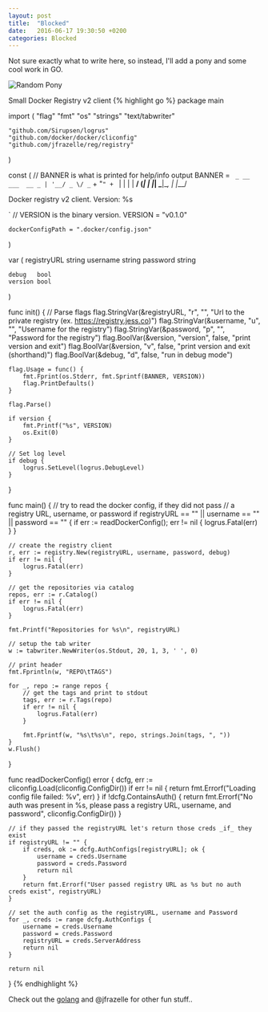 ```yaml
---
layout: post
title:  "Blocked"
date:   2016-06-17 19:30:50 +0200
categories: Blocked
---
```


Not sure exactly what to write here, so instead, I'll add a pony and some cool work in GO.

![Random Pony](https://bukkit.service.drive-now.com/public/sayhello.png)
    
Small Docker Registry v2 client
{% highlight go %}
package main

import (
	"flag"
	"fmt"
	"os"
	"strings"
	"text/tabwriter"

	"github.com/Sirupsen/logrus"
	"github.com/docker/docker/cliconfig"
	"github.com/jfrazelle/reg/registry"
)

const (
	// BANNER is what is printed for help/info output
	BANNER = ` _ __ ___  __ _
| '__/ _ \/ _` + "`" + ` |
| | |  __/ (_| |
|_|  \___|\__, |
          |___/

 Docker registry v2 client.
 Version: %s

`
	// VERSION is the binary version.
	VERSION = "v0.1.0"

	dockerConfigPath = ".docker/config.json"
)

var (
	registryURL string
	username    string
	password    string

	debug   bool
	version bool
)

func init() {
	// Parse flags
	flag.StringVar(&registryURL, "r", "", "Url to the private registry (ex. https://registry.jess.co)")
	flag.StringVar(&username, "u", "", "Username for the registry")
	flag.StringVar(&password, "p", "", "Password for the registry")
	flag.BoolVar(&version, "version", false, "print version and exit")
	flag.BoolVar(&version, "v", false, "print version and exit (shorthand)")
	flag.BoolVar(&debug, "d", false, "run in debug mode")

	flag.Usage = func() {
		fmt.Fprint(os.Stderr, fmt.Sprintf(BANNER, VERSION))
		flag.PrintDefaults()
	}

	flag.Parse()

	if version {
		fmt.Printf("%s", VERSION)
		os.Exit(0)
	}

	// Set log level
	if debug {
		logrus.SetLevel(logrus.DebugLevel)
	}
}

func main() {
	// try to read the docker config, if they did not pass
	// a registry URL, username, or password
	if registryURL == "" || username == "" || password == "" {
		if err := readDockerConfig(); err != nil {
			logrus.Fatal(err)
		}
	}

	// create the registry client
	r, err := registry.New(registryURL, username, password, debug)
	if err != nil {
		logrus.Fatal(err)
	}

	// get the repositories via catalog
	repos, err := r.Catalog()
	if err != nil {
		logrus.Fatal(err)
	}

	fmt.Printf("Repositories for %s\n", registryURL)

	// setup the tab writer
	w := tabwriter.NewWriter(os.Stdout, 20, 1, 3, ' ', 0)

	// print header
	fmt.Fprintln(w, "REPO\tTAGS")

	for _, repo := range repos {
		// get the tags and print to stdout
		tags, err := r.Tags(repo)
		if err != nil {
			logrus.Fatal(err)
		}

		fmt.Fprintf(w, "%s\t%s\n", repo, strings.Join(tags, ", "))
	}
	w.Flush()
}

func readDockerConfig() error {
	dcfg, err := cliconfig.Load(cliconfig.ConfigDir())
	if err != nil {
		return fmt.Errorf("Loading config file failed: %v", err)
	}
	if !dcfg.ContainsAuth() {
		return fmt.Errorf("No auth was present in %s, please pass a registry URL, username, and password", cliconfig.ConfigDir())
	}

	// if they passed the registryURL let's return those creds _if_ they exist
	if registryURL != "" {
		if creds, ok := dcfg.AuthConfigs[registryURL]; ok {
			username = creds.Username
			password = creds.Password
			return nil
		}
		return fmt.Errorf("User passed registry URL as %s but no auth creds exist", registryURL)
	}

	// set the auth config as the registryURL, username and Password
	for _, creds := range dcfg.AuthConfigs {
		username = creds.Username
		password = creds.Password
		registryURL = creds.ServerAddress
		return nil
	}

	return nil
}
{% endhighlight %}

Check out the [golang][go-lang] and @jfrazelle for other fun stuff..

[go-lang]: https://tour.golang.org/welcome/1
